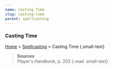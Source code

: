 ```yaml
---
name: Casting Time
slug: casting-time
parent: spellcasting
---
```

### Casting Time
[Home](dm-operations-center) > [Spellcasting](spellcasting) > Casting Time {.small-text}

> **Sources** <br/>
> Player's Handbook, p. 202
{.read .small-text}
